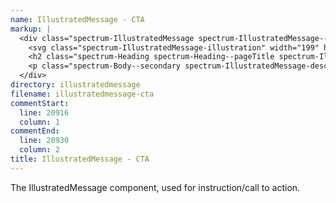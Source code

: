 ```yaml
---
name: IllustratedMessage - CTA
markup: |
  <div class="spectrum-IllustratedMessage spectrum-IllustratedMessage--cta">
    <svg class="spectrum-IllustratedMessage-illustration" width="199" height="98" viewBox="0 0 199 97.7"><defs><style>.cls-1,.cls-2{fill:none;stroke-linecap:round;stroke-linejoin:round;}.cls-1{stroke-width:3px;}.cls-2{stroke-width:2px;}</style></defs><path class="cls-1" d="M110.53,85.66,100.26,95.89a1.09,1.09,0,0,1-1.52,0L88.47,85.66"/><line class="cls-1" x1="99.5" y1="95.5" x2="99.5" y2="58.5"/><path class="cls-1" d="M105.5,73.5h19a2,2,0,0,0,2-2v-43"/><path class="cls-1" d="M126.5,22.5h-19a2,2,0,0,1-2-2V1.5h-31a2,2,0,0,0-2,2v68a2,2,0,0,0,2,2h19"/><line class="cls-1" x1="105.5" y1="1.5" x2="126.5" y2="22.5"/><path class="cls-2" d="M47.93,50.49a5,5,0,1,0-4.83-5A4.93,4.93,0,0,0,47.93,50.49Z"/><path class="cls-2" d="M36.6,65.93,42.05,60A2.06,2.06,0,0,1,45,60l12.68,13.2"/><path class="cls-2" d="M3.14,73.23,22.42,53.76a1.65,1.65,0,0,1,2.38,0l19.05,19.7"/><path class="cls-1" d="M139.5,36.5H196A1.49,1.49,0,0,1,197.5,38V72A1.49,1.49,0,0,1,196,73.5H141A1.49,1.49,0,0,1,139.5,72V32A1.49,1.49,0,0,1,141,30.5H154a2.43,2.43,0,0,1,1.67.66l6,5.66"/><rect class="cls-1" x="1.5" y="34.5" width="58" height="39" rx="2" ry="2"/></svg>
    <h2 class="spectrum-Heading spectrum-Heading--pageTitle spectrum-IllustratedMessage-heading">Drag and Drop Your File</h2>
    <p class="spectrum-Body--secondary spectrum-IllustratedMessage-description"><a href="#" class="spectrum-Link">Select a File</a> from your computer<br> or <a href="#" class="spectrum-Link">Search Adobe Stock</a></p>
  </div>
directory: illustratedmessage
filename: illustratedmessage-cta
commentStart:
  line: 20916
  column: 1
commentEnd:
  line: 20930
  column: 2
title: IllustratedMessage - CTA
---
```

The IllustratedMessage component, used for instruction/call to action.